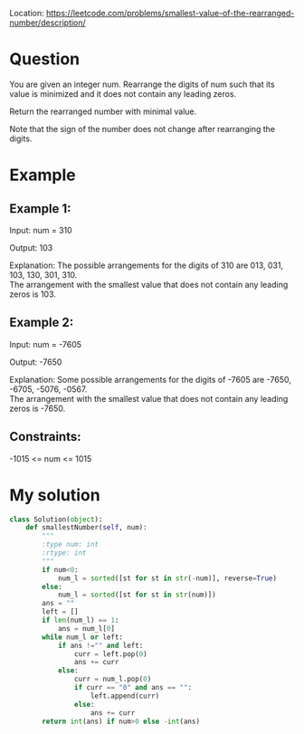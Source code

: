 Location: https://leetcode.com/problems/smallest-value-of-the-rearranged-number/description/
# Question
You are given an integer num. Rearrange the digits of num such that its value is minimized and it does not contain any leading zeros.

Return the rearranged number with minimal value.

Note that the sign of the number does not change after rearranging the digits.
# Example

## Example 1:

Input: num = 310

Output: 103

Explanation: The possible arrangements for the digits of 310 are 013, 031, 103, 130, 301, 310. \
The arrangement with the smallest value that does not contain any leading zeros is 103.

## Example 2:

Input: num = -7605

Output: -7650

Explanation: Some possible arrangements for the digits of -7605 are -7650, -6705, -5076, -0567.\
The arrangement with the smallest value that does not contain any leading zeros is -7650.

## Constraints:

-1015 <= num <= 1015
 

# My solution 
```python
class Solution(object):
    def smallestNumber(self, num):
        """
        :type num: int
        :rtype: int
        """
        if num<0:
            num_l = sorted([st for st in str(-num)], reverse=True)
        else:
            num_l = sorted([st for st in str(num)])
        ans = ""
        left = []
        if len(num_l) == 1:
            ans = num_l[0]
        while num_l or left:
            if ans !="" and left:
                curr = left.pop(0)
                ans += curr
            else:
                curr = num_l.pop(0)
                if curr == "0" and ans == "":
                    left.append(curr)
                else:
                    ans += curr
        return int(ans) if num>0 else -int(ans)
        
        
```

